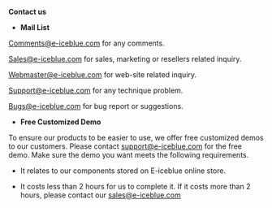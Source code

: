 **Contact us**

- **Mail List**

[Comments@e-iceblue.com](mailto:Comments@e-iceblue.com) for any comments.

[Sales@e-iceblue.com](mailto:Sales@e-iceblue.com) for sales, marketing or resellers related inquiry.

[Webmaster@e-iceblue.com](mailto:Webmaster@e-iceblue.com) for web\-site related inquiry.

[Support@e-iceblue.com](mailto:Support@e-iceblue.com) for any technique problem.

[Bugs@e-iceblue.com](mailto:Bugs@e-iceblue.com) for bug report or suggestions.


- **Free Customized Demo**

To ensure our products to be easier to use, we offer free customized demos to our customers. Please contact [support@e-iceblue.com](mailto:support@e-iceblue.com) for the free demo. Make sure the demo you want meets the following requirements.

- It relates to our components stored on E\-iceblue online store.

- It costs less than 2 hours for us to complete it. If it costs more than 2 hours, please contact our [sales@e-iceblue.com](mailto:sales@e-iceblue.com)